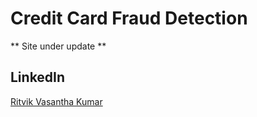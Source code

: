# Credit Card Fraud Detection
** Site under update **

## LinkedIn
[Ritvik Vasantha Kumar](https://www.linkedin.com/in/ritvik-vk/)
